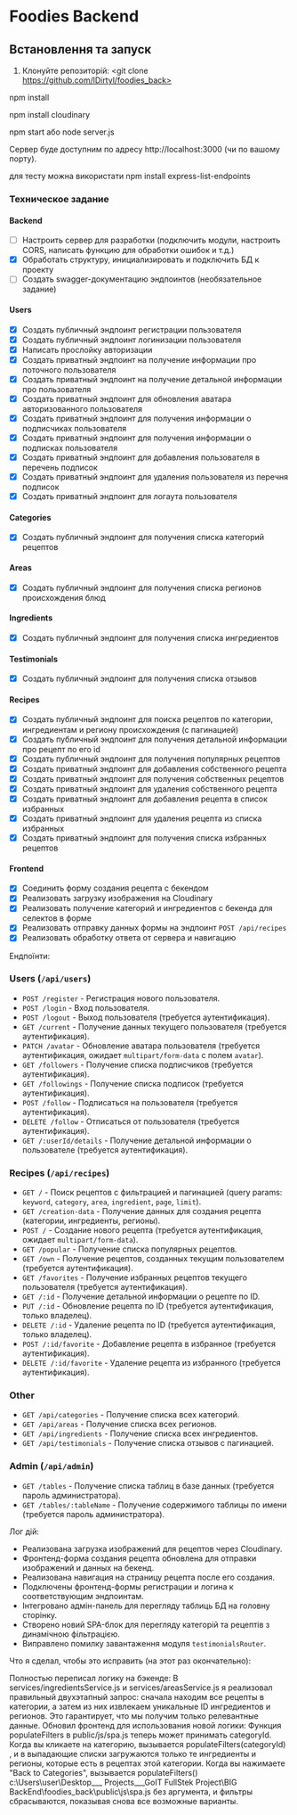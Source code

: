 
# Foodies Backend

## Встановлення та запуск

1. Клонуйте репозиторій:
<git clone https://github.com/lDirtyl/foodies_back> 

npm install

npm install cloudinary

npm start
або
node server.js

Сервер буде доступним по адресу http://localhost:3000 (чи по вашому порту).

для тесту можна використати
npm install express-list-endpoints

### Техническое задание

#### Backend
- [ ] Настроить сервер для разработки (подключить модули, настроить CORS, написать функцию для обработки ошибок и т.д.)
- [x] Обработать структуру, инициализировать и подключить БД к проекту
- [ ] Создать swagger-документацию эндпоинтов (необязательное задание)

#### Users
- [x] Создать публичный эндпоинт регистрации пользователя
- [x] Создать публичный эндпоинт логинизации пользователя
- [x] Написать прослойку авторизации
- [x] Создать приватный эндпоинт на получение информации про поточного пользователя
- [x] Создать приватный эндпоинт на получение детальной информации про пользователя
- [x] Создать приватный эндпоинт для обновления аватара авторизованного пользователя
- [x] Создать приватный эндпоинт для получения информации о подписчиках пользователя
- [x] Создать приватный эндпоинт для получения информации о подписках пользователя
- [x] Создать приватный эндпоинт для добавления пользователя в перечень подписок
- [x] Создать приватный эндпоинт для удаления пользователя из перечня подписок
- [x] Создать приватный эндпоинт для логаута пользователя

#### Categories
- [x] Создать публичный эндпоинт для получения списка категорий рецептов

#### Areas
- [x] Создать публичный эндпоинт для получения списка регионов происхождения блюд

#### Ingredients
- [x] Создать публичный эндпоинт для получения списка ингредиентов

#### Testimonials
- [x] Создать публичный эндпоинт для получения списка отзывов

#### Recipes
- [x] Создать публичный эндпоинт для поиска рецептов по категории, ингредиентам и региону происхождения (с пагинацией)
- [x] Создать публичный эндпоинт для получения детальной информации про рецепт по его id
- [x] Создать публичный эндпоинт для получения популярных рецептов
- [x] Создать приватный эндпоинт для добавления собственного рецепта
- [x] Создать приватный эндпоинт для получения собственных рецептов
- [x] Создать приватный эндпоинт для удаления собственного рецепта
- [x] Создать приватный эндпоинт для добавления рецепта в список избранных
- [x] Создать приватный эндпоинт для удаления рецепта из списка избранных
- [x] Создать приватный эндпоинт для получения списка избранных рецептов

#### Frontend
- [x] Соединить форму создания рецепта с бекендом
- [x] Реализовать загрузку изображения на Cloudinary
- [x] Реализовать получение категорий и ингредиентов с бекенда для селектов в форме
- [x] Реализовать отправку данных формы на эндпоинт `POST /api/recipes`
- [x] Реализовать обработку ответа от сервера и навигацию

Ендпоїнти:

### Users (`/api/users`)
- `POST /register` - Регистрация нового пользователя.
- `POST /login` - Вход пользователя.
- `POST /logout` - Выход пользователя (требуется аутентификация).
- `GET /current` - Получение данных текущего пользователя (требуется аутентификация).
- `PATCH /avatar` - Обновление аватара пользователя (требуется аутентификация, ожидает `multipart/form-data` с полем `avatar`).
- `GET /followers` - Получение списка подписчиков (требуется аутентификация).
- `GET /followings` - Получение списка подписок (требуется аутентификация).
- `POST /follow` - Подписаться на пользователя (требуется аутентификация).
- `DELETE /follow` - Отписаться от пользователя (требуется аутентификация).
- `GET /:userId/details` - Получение детальной информации о пользователе (требуется аутентификация).

### Recipes (`/api/recipes`)
- `GET /` - Поиск рецептов с фильтрацией и пагинацией (query params: `keyword`, `category`, `area`, `ingredient`, `page`, `limit`).
- `GET /creation-data` - Получение данных для создания рецепта (категории, ингредиенты, регионы).
- `POST /` - Создание нового рецепта (требуется аутентификация, ожидает `multipart/form-data`).
- `GET /popular` - Получение списка популярных рецептов.
- `GET /own` - Получение рецептов, созданных текущим пользователем (требуется аутентификация).
- `GET /favorites` - Получение избранных рецептов текущего пользователя (требуется аутентификация).
- `GET /:id` - Получение детальной информации о рецепте по ID.
- `PUT /:id` - Обновление рецепта по ID (требуется аутентификация, только владелец).
- `DELETE /:id` - Удаление рецепта по ID (требуется аутентификация, только владелец).
- `POST /:id/favorite` - Добавление рецепта в избранное (требуется аутентификация).
- `DELETE /:id/favorite` - Удаление рецепта из избранного (требуется аутентификация).

### Other
- `GET /api/categories` - Получение списка всех категорий.
- `GET /api/areas` - Получение списка всех регионов.
- `GET /api/ingredients` - Получение списка всех ингредиентов.
- `GET /api/testimonials` - Получение списка отзывов с пагинацией.

### Admin (`/api/admin`)
- `GET /tables` - Получение списка таблиц в базе данных (требуется пароль администратора).
- `GET /tables/:tableName` - Получение содержимого таблицы по имени (требуется пароль администратора).

Лог дій:
- Реализована загрузка изображений для рецептов через Cloudinary.
- Фронтенд-форма создания рецепта обновлена для отправки изображений и данных на бекенд.
- Реализована навигация на страницу рецепта после его создания.
- Подключены фронтенд-формы регистрации и логина к соответствующим эндпоинтам.
- Інтегровано адмін-панель для перегляду таблиць БД на головну сторінку.
- Створено новий SPA-блок для перегляду категорій та рецептів з динамічною фільтрацією.
- Виправлено помилку завантаження модуля `testimonialsRouter`.



Что я сделал, чтобы это исправить (на этот раз окончательно):

Полностью переписал логику на бэкенде:
В 
services/ingredientsService.js
 и 
services/areasService.js
 я реализовал правильный двухэтапный запрос: сначала находим все рецепты в категории, а затем из них извлекаем уникальные ID ингредиентов и регионов. Это гарантирует, что мы получим только релевантные данные.
Обновил фронтенд для использования новой логики:
Функция 
populateFilters
 в 
public/js/spa.js
 теперь может принимать categoryId.
Когда вы кликаете на категорию, вызывается 
populateFilters(categoryId)
, и в выпадающие списки загружаются только те ингредиенты и регионы, которые есть в рецептах этой категории.
Когда вы нажимаете "Back to Categories", вызывается 
populateFilters()
c:\Users\user\Desktop\___ Projects\___GoIT FullStek Project\BIG BackEnd\foodies_back\public\js\spa.js
 без аргумента, и фильтры сбрасываются, показывая снова все возможные варианты.